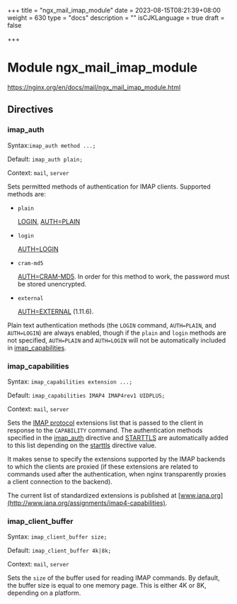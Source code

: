 +++
title = "ngx_mail_imap_module"
date = 2023-08-15T08:21:39+08:00
weight = 630
type = "docs"
description = ""
isCJKLanguage = true
draft = false

+++

# Module ngx_mail_imap_module

https://nginx.org/en/docs/mail/ngx_mail_imap_module.html



## Directives



### imap_auth

  Syntax:`imap_auth method ...;`

  Default: `imap_auth plain;`

  Context: `mail`, `server`


Sets permitted methods of authentication for IMAP clients. Supported methods are:

- `plain`

  [LOGIN](https://datatracker.ietf.org/doc/html/rfc3501), [AUTH=PLAIN](https://datatracker.ietf.org/doc/html/rfc4616)

- `login`

  [AUTH=LOGIN](https://datatracker.ietf.org/doc/html/draft-murchison-sasl-login-00)

- `cram-md5`

  [AUTH=CRAM-MD5](https://datatracker.ietf.org/doc/html/rfc2195). In order for this method to work, the password must be stored unencrypted.

- `external`

  [AUTH=EXTERNAL](https://datatracker.ietf.org/doc/html/rfc4422) (1.11.6).



Plain text authentication methods (the `LOGIN` command, `AUTH=PLAIN`, and `AUTH=LOGIN`) are always enabled, though if the `plain` and `login` methods are not specified, `AUTH=PLAIN` and `AUTH=LOGIN` will not be automatically included in [imap_capabilities](https://nginx.org/en/docs/mail/ngx_mail_imap_module.html#imap_capabilities).



### imap_capabilities

  Syntax:  `imap_capabilities extension ...;`

  Default: `imap_capabilities IMAP4 IMAP4rev1 UIDPLUS;`

  Context: `mail`, `server`


Sets the [IMAP protocol](https://datatracker.ietf.org/doc/html/rfc3501) extensions list that is passed to the client in response to the `CAPABILITY` command. The authentication methods specified in the [imap_auth](https://nginx.org/en/docs/mail/ngx_mail_imap_module.html#imap_auth) directive and [STARTTLS](https://datatracker.ietf.org/doc/html/rfc2595) are automatically added to this list depending on the [starttls](https://nginx.org/en/docs/mail/ngx_mail_ssl_module.html#starttls) directive value.

It makes sense to specify the extensions supported by the IMAP backends to which the clients are proxied (if these extensions are related to commands used after the authentication, when nginx transparently proxies a client connection to the backend).

The current list of standardized extensions is published at [www.iana.org](http://www.iana.org/assignments/imap4-capabilities).



### imap_client_buffer

  Syntax:  `imap_client_buffer size;`

  Default: `imap_client_buffer 4k|8k;`

  Context: `mail`, `server`


Sets the `size` of the buffer used for reading IMAP commands. By default, the buffer size is equal to one memory page. This is either 4K or 8K, depending on a platform.